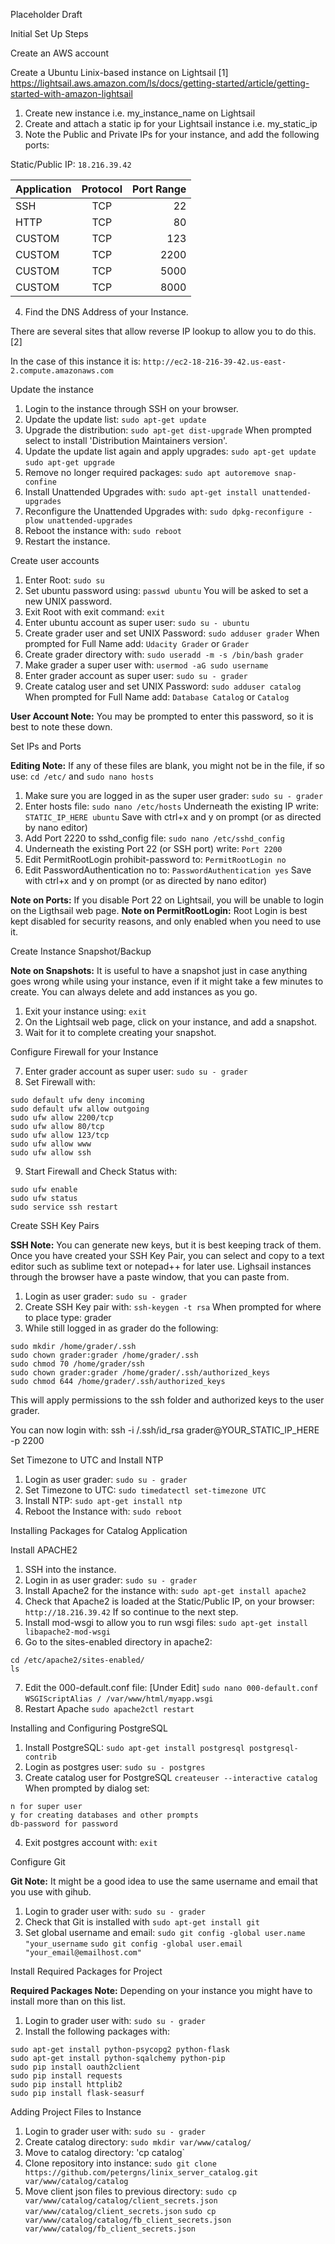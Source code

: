 Placeholder Draft

Initial Set Up Steps

Create an AWS account

Create a Ubuntu Linix-based instance on Lightsail [1]
https://lightsail.aws.amazon.com/ls/docs/getting-started/article/getting-started-with-amazon-lightsail

1. Create new instance i.e. my_instance_name on Lightsail
2. Create and attach a static ip for your Lightsail instance i.e. my_static_ip
3. Note the Public and Private IPs for your instance, and add the following ports:

Static/Public IP: `18.216.39.42`

| Application   | Protocol      | Port Range  |
| ------------- |:-------------:| -----------:|
| SSH           | TCP           | 22          |
| HTTP          | TCP           | 80          |
| CUSTOM        | TCP           | 123         |
| CUSTOM        | TCP           | 2200        |
| CUSTOM        | TCP           | 5000        |
| CUSTOM        | TCP           | 8000        |

4. Find the DNS Address of your Instance. 

There are several sites that allow reverse IP lookup to allow you to do this. [2]

In the case of this instance it is: `http://ec2-18-216-39-42.us-east-2.compute.amazonaws.com`

Update the instance

1. Login to the instance through SSH on your browser.
2. Update the update list:
`sudo apt-get update`
3. Upgrade the distribution:
`sudo apt-get dist-upgrade`
When prompted select to install 'Distribution Maintainers version'.
4. Update the update list again and apply upgrades:
`sudo apt-get update`
`sudo apt-get upgrade`
5. Remove no longer required packages:
`sudo apt autoremove snap-confine`
6. Install Unattended Upgrades with:
`sudo apt-get install unattended-upgrades`
7. Reconfigure the Unattended Upgrades with:
`sudo dpkg-reconfigure -plow unattended-upgrades`
8. Reboot the instance with:
`sudo reboot`
9. Restart the instance.


Create user accounts

1. Enter Root:
`sudo su`
2. Set ubuntu password using:
`passwd ubuntu`
You will be asked to set a new UNIX password.
3. Exit Root with exit command:
`exit`
4. Enter ubuntu account as super user:
`sudo su - ubuntu`
5. Create grader user and set UNIX Password:
`sudo adduser grader`
When prompted for Full Name add:
`Udacity Grader` or `Grader`
6. Create grader directory with:
`sudo useradd -m -s /bin/bash grader`
7. Make grader a super user with:
`usermod -aG sudo username`
8. Enter grader account as super user:
`sudo su - grader`
9. Create catalog user and set UNIX Password:
`sudo adduser catalog`
When prompted for Full Name add:
`Database Catalog` or `Catalog`

**User Account Note:** You may be prompted to enter this password, so it is best to note these down.

Set IPs and Ports

**Editing Note:** If any of these files are blank, you might not be in the file, if so use:
`cd /etc/` and `sudo nano hosts`
1. Make sure you are logged in as the super user grader:
`sudo su - grader`
2. Enter hosts file:
`sudo nano /etc/hosts`
Underneath the existing IP write:
`STATIC_IP_HERE ubuntu`
Save with ctrl+x and y on prompt (or as directed by nano editor)
3. Add Port 2220 to sshd_config file:
`sudo nano /etc/sshd_config`
4. Underneath the existing Port 22 (or SSH port) write:
`Port 2200`
5. Edit PermitRootLogin prohibit-password to:
`PermitRootLogin no`
6. Edit PasswordAuthentication no to:
`PasswordAuthentication yes`
Save with ctrl+x and y on prompt (or as directed by nano editor)

**Note on Ports:** If you disable Port 22 on Lightsail, you will be unable to login on the Ligthsail web page.
**Note on PermitRootLogin:** Root Login is best kept disabled for security reasons, and only enabled when you need to use it.

Create Instance Snapshot/Backup

**Note on Snapshots:** It is useful to have a snapshot just in case anything goes wrong while using your instance, even if it might take a few minutes to create. You can always delete and add instances as you go.

1. Exit your instance using:
`exit`
2. On the Lightsail web page, click on your instance, and add a snapshot.
3. Wait for it to complete creating your snapshot.

Configure Firewall for your Instance

7. Enter grader account as super user:
`sudo su - grader`
8. Set Firewall with:
```
sudo default ufw deny incoming
sudo default ufw allow outgoing
sudo ufw allow 2200/tcp
sudo ufw allow 80/tcp
sudo ufw allow 123/tcp
sudo ufw allow www
sudo ufw allow ssh
```
9. Start Firewall and Check Status with:
```
sudo ufw enable
sudo ufw status
sudo service ssh restart
```
Create SSH Key Pairs

**SSH Note:** You can generate new keys, but it is best keeping track of them. Once you have created your SSH Key Pair, you can select and copy to a text editor such as sublime text or notepad++ for later use. Lighsail instances through the browser have a paste window, that you can paste from. 

1. Login as user grader:
`sudo su - grader`
2. Create SSH Key pair with:
`ssh-keygen -t rsa`
When prompted for where to place type: grader
3. While still logged in as grader do the following:
```
sudo mkdir /home/grader/.ssh
sudo chown grader:grader /home/grader/.ssh
sudo chmod 70 /home/grader/ssh
sudo chown grader:grader /home/grader/.ssh/authorized_keys
sudo chmod 644 /home/grader/.ssh/authorized_keys
```
This will apply permissions to the ssh folder and authorized keys to the user grader.

You can now login with:
ssh -i /.ssh/id_rsa grader@YOUR_STATIC_IP_HERE -p 2200

Set Timezone to UTC and Install NTP

1. Login as user grader:
`sudo su - grader`
2. Set Timezone to UTC:
`sudo timedatectl set-timezone UTC`
3. Install NTP:
`sudo apt-get install ntp`
4. Reboot the Instance with:
`sudo reboot`

Installing Packages for Catalog Application

Install APACHE2

1. SSH into the instance.
2. Login in as user grader:
`sudo su - grader`
3. Install Apache2 for the instance with:
`sudo apt-get install apache2`
4. Check that Apache2 is loaded at the Static/Public IP, on your browser:
`http://18.216.39.42`
If so continue to the next step.
5. Install mod-wsgi to allow you to run wsgi files:
`sudo apt-get install libapache2-mod-wsgi`
6. Go to the sites-enabled directory in apache2:
```
cd /etc/apache2/sites-enabled/
ls
```
7. Edit the 000-default.conf file: [Under Edit]
`sudo nano 000-default.conf`
`WSGIScriptAlias / /var/www/html/myapp.wsgi`
8. Restart Apache
`sudo apache2ctl restart`

Installing and Configuring PostgreSQL

1. Install PostgreSQL:
`sudo apt-get install postgresql postgresql-contrib`
2. Login as postgres user:
`sudo su - postgres`
3. Create catalog user for PostgreSQL
`createuser --interactive catalog`
When prompted by dialog set:
```
n for super user
y for creating databases and other prompts
db-password for password
```
4. Exit postgres account with:
`exit`

Configure Git 

**Git Note:** It might be a good idea to use the same username and email that you use with gihub.

1. Login to grader user with:
`sudo su - grader`
2. Check that Git is installed with
`sudo apt-get install git`
3. Set global username and email:
`sudo git config -global user.name "your_username`
`sudo git config -global user.email "your_email@emailhost.com"`

Install Required Packages for Project

**Required Packages Note:** Depending on your instance you might have to install more than on this list.

1. Login to grader user with:
`sudo su - grader`
2. Install the following packages with:
```
sudo apt-get install python-psycopg2 python-flask
sudo apt-get install python-sqalchemy python-pip
sudo pip install oauth2client
sudo pip install requests
sudo pip install httplib2
sudo pip install flask-seasurf
```
Adding Project Files to Instance

1. Login to grader user with:
`sudo su - grader`
2. Create catalog directory:
`sudo mkdir var/www/catalog/`
3. Move to catalog directory:
 'cp catalog`
4. Clone repository into instance:
`sudo git clone https://github.com/petergns/linix_server_catalog.git var/www/catalog/catalog`
5. Move client json files to previous directory:
`sudo cp var/www/catalog/catalog/client_secrets.json var/www/catalog/client_secrets.json`
`sudo cp var/www/catalog/catalog/fb_client_secrets.json var/www/catalog/fb_client_secrets.json`

































